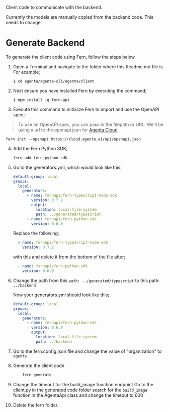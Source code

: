 Client code to communicate with the backend.

Currently the models are manually copied from the backend code. This needs to change.

# Generate Backend

To generate the client code using Fern, follow the steps below. 

1. Open a Terminal and navigate to the folder where this Readme.md file is. For example;
    ```
    $ cd agenta/agenta-cli/agenta/client
    ```

2. Next ensure you have installed Fern by executing the command;
    ```
    $ npm install -g fern-api
    ```
3. Execute this command to initialize Fern to import and use the OpenAPI spec;

> To use an OpenAPI spec, you can pass in the filepath or URL.
> We'll be using a url to the openapi.json for [Agenta Cloud](https://cloud.agenta.ai)

```
fern init --openapi https://cloud.agenta.ai/api/openapi.json
```    
   
4. Add the Fern Python SDK;
   ```bash
   fern add fern-python-sdk
   ```

5. Go to the generators.yml, which would look like this;

    ```yaml
    default-group: local
    groups:
      local:
        generators:
          - name: fernapi/fern-typescript-node-sdk
            version: 0.7.2
            output:
              location: local-file-system
              path: ../generated/typescript
          - name: fernapi/fern-python-sdk
            version: 0.6.0
    ```

    Replace the following;

    ```yaml
      - name: fernapi/fern-typescript-node-sdk
        version: 0.7.2
    ```

    with this and delete it from the bottom of the file after;

    ```yaml
      - name: fernapi/fern-python-sdk
        version: 0.6.0
    ```

6. Change the path from this `path: ../generated/typescript` to this path: `../backend`

    Now your generators.yml should look like this;
    ```yaml
    default-group: local
    groups:
      local:
        generators:
          - name: fernapi/fern-python-sdk
            version: 0.6.0
            output:
              location: local-file-system
              path: ../backend
    ```

7.  Go to the fern.config.json file and change the value of "organization" to `agenta`
   
8.  Generate the client code
   
    ```bash
        fern generate
    ```

9.  Change the timeout for the build_image function endpoint
    Go to the client.py in the generated code folder search for the `build_image` function in the AgentaApi class and change the timeout to 600

10. Delete the fern folder.